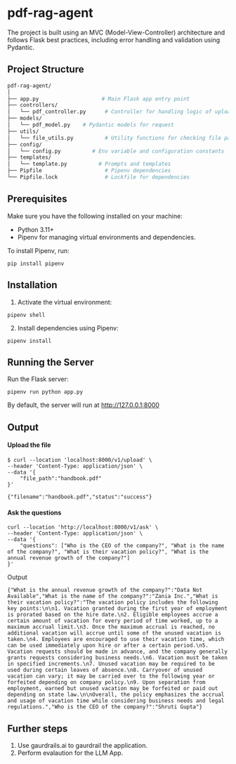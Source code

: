 # pdf-rag-agent

The project is built using an MVC (Model-View-Controller) architecture and follows Flask best practices, including error handling and validation using Pydantic.

## Project Structure

```bash
pdf-rag-agent/
│
├── app.py                    # Main Flask app entry point
├── controllers/
│   └── pdf_controller.py      # Controller for handling logic of upload and ask endpoints
├── models/
│   └── pdf_model.py    # Pydantic models for request
├── utils/
│   └── file_utils.py          # Utility functions for checking file paths
├── config/
│   └── config.py          # Env variable and configuration constants
├── templates/
│   └── template.py          # Prompts and templates
├── Pipfile                    # Pipenv dependencies
└── Pipfile.lock               # Lockfile for dependencies
```

## Prerequisites

Make sure you have the following installed on your machine:

- Python 3.11+
- Pipenv for managing virtual environments and dependencies.

To install Pipenv, run:

```
pip install pipenv
```

## Installation

1. Activate the virtual environment:

```
pipenv shell
```

2. Install dependencies using Pipenv:

```
pipenv install
```

## Running the Server

Run the Flask server:

```
pipenv run python app.py
```

By default, the server will run at http://127.0.0.1:8000

## Output

#### Upload the file

```
$ curl --location 'localhost:8000/v1/upload' \
--header 'Content-Type: application/json' \
--data '{
    "file_path":"handbook.pdf"
}'

{"filename":"handbook.pdf","status":"success"}
```

#### Ask the questions

```
curl --location 'http://localhost:8000/v1/ask' \
--header 'Content-Type: application/json' \
--data '{
    "questions": ["Who is the CEO of the company?", "What is the name of the company?", "What is their vacation policy?", "What is the annual revenue growth of the company?"]
}'
```

Output

```
{"What is the annual revenue growth of the company?":"Data Not Available","What is the name of the company?":"Zania Inc.","What is their vacation policy?":"The vacation policy includes the following key points:\n\n1. Vacation granted during the first year of employment is prorated based on the hire date.\n2. Eligible employees accrue a certain amount of vacation for every period of time worked, up to a maximum accrual limit.\n3. Once the maximum accrual is reached, no additional vacation will accrue until some of the unused vacation is taken.\n4. Employees are encouraged to use their vacation time, which can be used immediately upon hire or after a certain period.\n5. Vacation requests should be made in advance, and the company generally grants requests considering business needs.\n6. Vacation must be taken in specified increments.\n7. Unused vacation may be required to be used during certain leaves of absence.\n8. Carryover of unused vacation can vary; it may be carried over to the following year or forfeited depending on company policy.\n9. Upon separation from employment, earned but unused vacation may be forfeited or paid out depending on state law.\n\nOverall, the policy emphasizes the accrual and usage of vacation time while considering business needs and legal regulations.","Who is the CEO of the company?":"Shruti Gupta"}
```

## Further steps

1. Use gaurdrails.ai to gaurdrail the application.
2. Perform evalaution for the LLM App.

